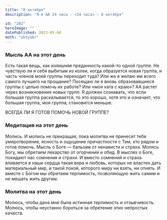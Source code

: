 ```yaml
---
title: "8 октября"
description: "Я и АА 24 часа - «24 часа» — 8 октября"

id: "282"
heroImage: ""
datePublished: 2023-05-04
moth: "oktyabr"
---
```


### Мысль АА на этот день

Есть такая вещь, как излишняя преданность какой-то одной группе. Не чувствую
ли я себя выбитым из колеи, когда образуется новая группа, и часть членов моей
группы переходит туда? Или же я желаю им всего самого лучшего на прощание?
Посещаю ли я вновь образовавшиеся группы с целью помочь их работе? Или «моя
хата с краю»? АА растет через возникновение новых групп. Я должен сознавать,
что если большая группа раскалывается, то это хорошо, хотя это и означает, что
большая группа, моя группа, становится меньше.

ВСЕГДА ЛИ Я ГОТОВ ПОМОЧЬ НОВОЙ ГРУППЕ?

### Медитация на этот день

Молись. И молись не прекращая, пока молитва не принесет тебе умиротворение,
ясность и ощущение причастности с Тем, кто рядом и готов помочь. Мысль о Боге
— бальзам от ненависти и страха. Молясь Богу, мы обретаем лекарство от
огорчений и обид. В мыслях о Боге, покидают нас сомнения и страхи. И вместо
сомнений и страха вливается в наши сердца такая вера и любовь, которых не
властен дать материальный мир, и такой покой, которого миру ни взять, ни
отнять. И вместе с Богом мы обретаем терпимость, позволяющую жить самим и не
мешать жить другим.

### Молитва на этот день

Молюсь, чтобы дана мне была истинная терпимость и отзывчивость. Молюсь, чтобы
неустанно бороться за обретение этих непростых качеств.
